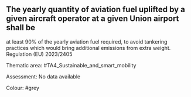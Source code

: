 ## The yearly quantity of aviation fuel uplifted by a given aircraft operator at a given Union airport shall be
at least 90% of the yearly aviation fuel required, to avoid tankering practices which would bring additional emissions from extra weight.
Regulation (EU) 2023/2405

Thematic area: #TA4_Sustainable_and_smart_mobility

Assessment: No data available

Colour: #grey